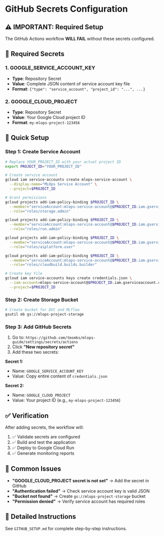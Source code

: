 # GitHub Secrets Configuration

## ⚠️ IMPORTANT: Required Setup

The GitHub Actions workflow **WILL FAIL** without these secrets configured.

## 🔐 Required Secrets

### 1. GOOGLE_SERVICE_ACCOUNT_KEY
- **Type**: Repository Secret
- **Value**: Complete JSON content of service account key file
- **Format**: `{"type": "service_account", "project_id": "...", ...}`

### 2. GOOGLE_CLOUD_PROJECT  
- **Type**: Repository Secret
- **Value**: Your Google Cloud project ID
- **Format**: `my-mlops-project-123456`

## 🚀 Quick Setup

### Step 1: Create Service Account
```bash
# Replace YOUR_PROJECT_ID with your actual project ID
export PROJECT_ID="YOUR_PROJECT_ID"

# Create service account
gcloud iam service-accounts create mlops-service-account \
  --display-name="MLOps Service Account" \
  --project=$PROJECT_ID

# Grant permissions
gcloud projects add-iam-policy-binding $PROJECT_ID \
  --member="serviceAccount:mlops-service-account@$PROJECT_ID.iam.gserviceaccount.com" \
  --role="roles/storage.admin"

gcloud projects add-iam-policy-binding $PROJECT_ID \
  --member="serviceAccount:mlops-service-account@$PROJECT_ID.iam.gserviceaccount.com" \
  --role="roles/run.admin"

gcloud projects add-iam-policy-binding $PROJECT_ID \
  --member="serviceAccount:mlops-service-account@$PROJECT_ID.iam.gserviceaccount.com" \
  --role="roles/aiplatform.user"

gcloud projects add-iam-policy-binding $PROJECT_ID \
  --member="serviceAccount:mlops-service-account@$PROJECT_ID.iam.gserviceaccount.com" \
  --role="roles/cloudbuild.builds.builder"

# Create key file
gcloud iam service-accounts keys create credentials.json \
  --iam-account=mlops-service-account@$PROJECT_ID.iam.gserviceaccount.com \
  --project=$PROJECT_ID
```

### Step 2: Create Storage Bucket
```bash
# Create bucket for DVC and MLflow
gsutil mb gs://mlops-project-storage
```

### Step 3: Add GitHub Secrets
1. Go to: `https://github.com/tmsmks/mlops-guide/settings/secrets/actions`
2. Click **"New repository secret"**
3. Add these two secrets:

**Secret 1:**
- Name: `GOOGLE_SERVICE_ACCOUNT_KEY`
- Value: Copy entire content of `credentials.json`

**Secret 2:**
- Name: `GOOGLE_CLOUD_PROJECT`  
- Value: Your project ID (e.g., `my-mlops-project-123456`)

## ✅ Verification

After adding secrets, the workflow will:
1. ✅ Validate secrets are configured
2. ✅ Build and test the application
3. ✅ Deploy to Google Cloud Run
4. ✅ Generate monitoring reports

## 🚨 Common Issues

- **"GOOGLE_CLOUD_PROJECT secret is not set"** → Add the secret in GitHub
- **"Authentication failed"** → Check service account key is valid JSON
- **"Bucket not found"** → Create `gs://mlops-project-storage` bucket
- **"Permission denied"** → Verify service account has required roles

## 📖 Detailed Instructions

See `GITHUB_SETUP.md` for complete step-by-step instructions.